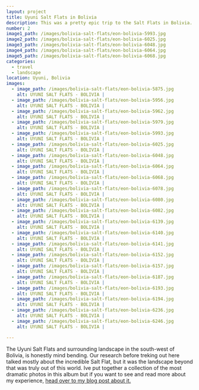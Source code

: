 ```yaml
---
layout: project
title: Uyuni Salt Flats in Bolivia
description: This was a pretty epic trip to the Salt Flats in Bolivia. The photos look like they have been heavily photoshoped but I promise you this place is just that CRAZY!
number: 2
image1_path: /images/bolivia-salt-flats/eon-bolivia-5993.jpg
image2_path: /images/bolivia-salt-flats/eon-bolivia-6025.jpg
image3_path: /images/bolivia-salt-flats/eon-bolivia-6048.jpg
image4_path: /images/bolivia-salt-flats/eon-bolivia-6064.jpg
image5_path: /images/bolivia-salt-flats/eon-bolivia-6068.jpg
categories:
  - travel
  - landscape
location: Uyuni, Bolivia
images:
  - image_path: /images/bolivia-salt-flats/eon-bolivia-5875.jpg
    alt: UYUNI SALT FLATS - BOLIVIA |
  - image_path: /images/bolivia-salt-flats/eon-bolivia-5956.jpg
    alt: UYUNI SALT FLATS - BOLIVIA |
  - image_path: /images/bolivia-salt-flats/eon-bolivia-5962.jpg
    alt: UYUNI SALT FLATS - BOLIVIA |
  - image_path: /images/bolivia-salt-flats/eon-bolivia-5979.jpg
    alt: UYUNI SALT FLATS - BOLIVIA |
  - image_path: /images/bolivia-salt-flats/eon-bolivia-5993.jpg
    alt: UYUNI SALT FLATS - BOLIVIA |
  - image_path: /images/bolivia-salt-flats/eon-bolivia-6025.jpg
    alt: UYUNI SALT FLATS - BOLIVIA |
  - image_path: /images/bolivia-salt-flats/eon-bolivia-6048.jpg
    alt: UYUNI SALT FLATS - BOLIVIA |
  - image_path: /images/bolivia-salt-flats/eon-bolivia-6064.jpg
    alt: UYUNI SALT FLATS - BOLIVIA |
  - image_path: /images/bolivia-salt-flats/eon-bolivia-6068.jpg
    alt: UYUNI SALT FLATS - BOLIVIA |
  - image_path: /images/bolivia-salt-flats/eon-bolivia-6078.jpg
    alt: UYUNI SALT FLATS - BOLIVIA |
  - image_path: /images/bolivia-salt-flats/eon-bolivia-6080.jpg
    alt: UYUNI SALT FLATS - BOLIVIA |
  - image_path: /images/bolivia-salt-flats/eon-bolivia-6082.jpg
    alt: UYUNI SALT FLATS - BOLIVIA |
  - image_path: /images/bolivia-salt-flats/eon-bolivia-6139.jpg
    alt: UYUNI SALT FLATS - BOLIVIA |
  - image_path: /images/bolivia-salt-flats/eon-bolivia-6140.jpg
    alt: UYUNI SALT FLATS - BOLIVIA |
  - image_path: /images/bolivia-salt-flats/eon-bolivia-6141.jpg
    alt: UYUNI SALT FLATS - BOLIVIA |
  - image_path: /images/bolivia-salt-flats/eon-bolivia-6152.jpg
    alt: UYUNI SALT FLATS - BOLIVIA |
  - image_path: /images/bolivia-salt-flats/eon-bolivia-6157.jpg
    alt: UYUNI SALT FLATS - BOLIVIA |
  - image_path: /images/bolivia-salt-flats/eon-bolivia-6187.jpg
    alt: UYUNI SALT FLATS - BOLIVIA |
  - image_path: /images/bolivia-salt-flats/eon-bolivia-6193.jpg
    alt: UYUNI SALT FLATS - BOLIVIA |
  - image_path: /images/bolivia-salt-flats/eon-bolivia-6194.jpg
    alt: UYUNI SALT FLATS - BOLIVIA |
  - image_path: /images/bolivia-salt-flats/eon-bolivia-6236.jpg
    alt: UYUNI SALT FLATS - BOLIVIA |
  - image_path: /images/bolivia-salt-flats/eon-bolivia-6246.jpg
    alt: UYUNI SALT FLATS - BOLIVIA |

---
```


The Uyuni Salt Flats and surrounding landscape in the south-west of Bolivia, is honestly mind bending. Our research before treking out here talked mostly about the incredible Salt Flat, but it was the landscape beyond that was truly out of this world. Ive put together a collection of the most dramatic photos in this album but if you want to see and read more about my experience, [head over to my blog post about it.](../2017/04/15/uyuni-salt-flats-bolivia.html)
